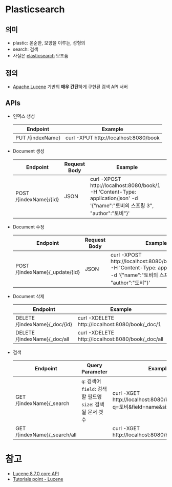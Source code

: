 # Plasticsearch

## 의미
- plastic: 온순한, 모양을 이루는, 성형의
- search: 검색
- 사실은 [elasticsearch](https://www.elastic.co/elasticsearch/) 모조품

## 정의
- [Apache Lucene](https://lucene.apache.org/) 기반의 **매우 간단**하게 구현된 검색 API 서버

## APIs
* 인덱스 생성

  |Endpoint|Example|
  |--------|-------|
  |PUT /{indexName}|curl -XPUT http://localhost:8080/book|

* Document 생성

  |Endpoint|Request Body|Example|
  |--------|------------|-------|
  |POST /{indexName}/{id}|JSON|curl -XPOST http://localhost:8080/book/1 -H 'Content-Type: application/json' -d '{"name":"토비의 스프링 3", "author":"토비"}'|

* Document 수정

  |Endpoint|Request Body|Example|
  |--------|------------|-------|
  |POST /{indexName}/_update/{id}|JSON|curl -XPOST http://localhost:8080/book/_update/1 -H 'Content-Type: application/json' -d '{"name":"토비의 스프링 3.1", "author":"토비"}'|

* Document 삭제

  |Endpoint|Example|
  |--------|-------|
  |DELETE /{indexName}/_doc/{id}|curl -XDELETE http://localhost:8080/book/_doc/1|
  |DELETE /{indexName}/_doc/all|curl -XDELETE http://localhost:8080/book/_doc/all|

* 검색

  |Endpoint|Query Parameter|Example|
  |--------|---------------|-------|
  |GET /{indexName}/_search|`q`: 검색어<br>`field`: 검색할 필드명<br>`size`: 검색될 문서 갯수|curl -XGET http://localhost:8080/book/_search?q=토비&field=name&size=10|
  |GET /{indexName}/_search/all| |curl -XGET http://localhost:8080/book/_search/all|

# 참고
- [Lucene 8.7.0 core API](https://lucene.apache.org/core/8_7_0/core/overview-summary.html#overview.description)
- [Tutorials point - Lucene](https://www.tutorialspoint.com/lucene/index.htm)